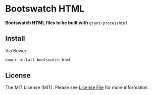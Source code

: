 # Bootswatch HTML

**Bootswatch HTML files to be built with** `grunt-processhtml`

## Install

Via Bower

``` bash
bower install bootswatch-html
```

## License

The MIT License (MIT). Please see [License File](https://github.com/sagikazarmark/bootswatch-html/blob/develop/LICENSE) for more information.
